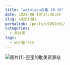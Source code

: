 ```yaml
---
title: "weinisen合集 26-30"
date: 2025-06-19T17:45:03
slug: e9261dd1
permalink: /posts/e9261dd1/
categories:
  - 未分类
tags:
  - wordpress
---
```


![图片[1]-歪歪的耽美资源站](/images/wp/e9261dd1-2dbf971a.jpg)

